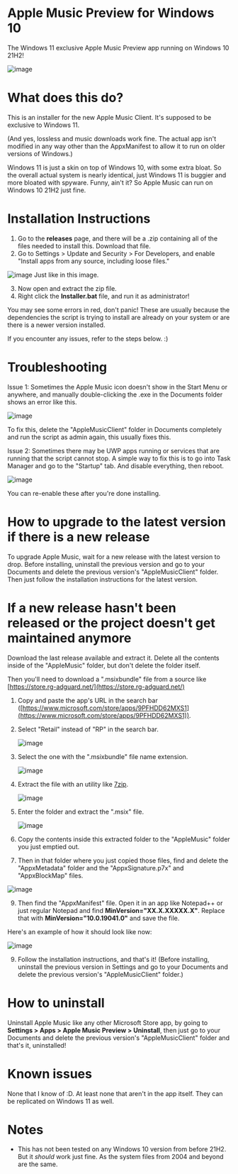 # Apple Music Preview for Windows 10
The Windows 11 exclusive Apple Music Preview app running on Windows 10 21H2!

![image](https://github.com/kuba03099/Apple-Music-Preview-Windows-10-21H2/assets/152105133/1ad7c28c-561e-48e5-a12a-534ff6cfc897)


# What does this do?
This is an installer for the new Apple Music Client. It's supposed to be exclusive to Windows 11.

(And yes, lossless and music downloads work fine. The actual app isn't modified in any way other than the AppxManifest to allow it to run on older versions of Windows.)

Windows 11 is just a skin on top of Windows 10, with some extra bloat. So the overall actual system is nearly identical, just Windows 11 is buggier and more bloated with spyware. Funny, ain't it? So Apple Music can run on Windows 10 21H2 just fine. 

# Installation Instructions

1. Go to the **releases** page, and there will be a .zip containing all of the files needed to install this. Download that file.
2. Go to Settings > Update and Security > For Developers, and enable "Install apps from any source, including loose files."

![image](https://user-images.githubusercontent.com/70412932/235552873-139b9832-d1ef-4e0a-b090-48b2670d0281.png)
Just like in this image.

3. Now open and extract the zip file.
4. Right click the **Installer.bat** file, and run it as administrator!

You may see some errors in red, don't panic! These are usually because the dependencies the script is trying to install are already on your system or are there is a newer version installed.

If you encounter any issues, refer to the steps below. :)

# Troubleshooting
Issue 1: Sometimes the Apple Music icon doesn't show in the Start Menu or anywhere, and manually double-clicking the .exe in the Documents folder shows an error like this.

![image](https://github.com/kuba03099/Apple-Music-Preview-Windows-10-21H2/assets/152105133/f9c11ade-e4ba-45de-bb75-fb6f1deb8873)

To fix this, delete the "AppleMusicClient" folder in Documents completely and run the script as admin again, this usually fixes this.


Issue 2: Sometimes there may be UWP apps running or services that are running that the script cannot stop. A simple way to fix this is to go into Task Manager and go to the "Startup" tab. And disable everything, then reboot.

![image](https://user-images.githubusercontent.com/70412932/235554700-0de40509-0670-4a95-9e83-433de4da9c3a.png)

You can re-enable these after you're done installing.

# How to upgrade to the latest version if there is a new release
To upgrade Apple Music, wait for a new release with the latest version to drop. Before installing, uninstall the previous version and go to your Documents and delete the previous version's "AppleMusicClient" folder. Then just follow the installation instructions for the latest version.

# If a new release hasn't been released or the project doesn't get maintained anymore
Download the last release available and extract it. Delete all the contents inside of the "AppleMusic" folder, but don't delete the folder itself.

Then you'll need to download a ".msixbundle" file from a source like [https://store.rg-adguard.net/](https://store.rg-adguard.net/)

1. Copy and paste the app's URL in the search bar ([https://www.microsoft.com/store/apps/9PFHDD62MXS1](https://www.microsoft.com/store/apps/9PFHDD62MXS1)).
2. Select "Retail" instead of "RP" in the search bar.

    ![image](https://user-images.githubusercontent.com/70412932/235558728-63d97d11-1988-41d7-a0ec-b8e10c1259bc.png)

3. Select the one with the ".msixbundle" file name extension.

    ![image](https://user-images.githubusercontent.com/70412932/235559192-29a23191-0dc0-49ec-8c78-52c63ec319ce.png)

4. Extract the file with an utility like [7zip](https://www.7-zip.org/download.html).

    ![image](https://user-images.githubusercontent.com/70412932/235559495-6cf077c3-f782-43af-a96a-7f5b7632f8aa.png)

5. Enter the folder and extract the ".msix" file.

    ![image](https://user-images.githubusercontent.com/70412932/235559659-c7f49171-6677-47a9-855d-896dbdde0cda.png)

6. Copy the contents inside this extracted folder to the "AppleMusic" folder you just emptied out.

7. Then in that folder where you just copied those files, find and delete the "AppxMetadata" folder and the "AppxSignature.p7x" and "AppxBlockMap" files.
   
![image](https://github.com/kuba03099/Apple-Music-Preview-Windows-10-21H2/assets/152105133/25a6da91-37e7-4ddd-8641-df435cdd0577)

9. Then find the "AppxManifest" file. Open it in an app like Notepad++ or just regular Notepad and find **MinVersion="XX.X.XXXXX.X"**. Replace that with **MinVersion="10.0.19041.0"** and save the file.

Here's an example of how it should look like now:

![image](https://github.com/kuba03099/Apple-Music-Preview-Windows-10-21H2/assets/152105133/9ad07d9b-375a-45e9-b3a2-66db2cc76719)


9. Follow the installation instructions, and that's it! (Before installing, uninstall the previous version in Settings and go to your Documents and delete the previous version's "AppleMusicClient" folder.)

# How to uninstall
Uninstall Apple Music like any other Microsoft Store app, by going to **Settings > Apps > Apple Music Preview > Uninstall**, then just go to your Documents and delete the previous version's "AppleMusicClient" folder and that's it, uninstalled!

# Known issues 
None that I know of :D. At least none that aren't in the app itself. They can be replicated on Windows 11 as well.

# Notes
- This has not been tested on any Windows 10 version from before 21H2. But it *should* work just fine. As the system files from 2004 and beyond are the same.

